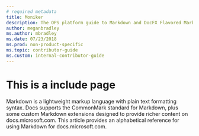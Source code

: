 ```yaml
---
# required metadata
title: Moniker
description: The OPS platform guide to Markdown and DocFX Flavored Markdown (DFM) extensions.
author: meganbradley
ms.author: mbradley
ms.date: 07/23/2018
ms.prod: non-product-specific
ms.topic: contributor-guide
ms.custom: internal-contributor-guide
---
```


# This is a include page

Markdown is a lightweight markup language with plain text formatting syntax. Docs supports the CommonMark standard for Markdown, plus some custom Markdown extensions designed to provide richer content on docs.microsoft.com. This article provides an alphabetical reference for using Markdown for docs.microsoft.com.
